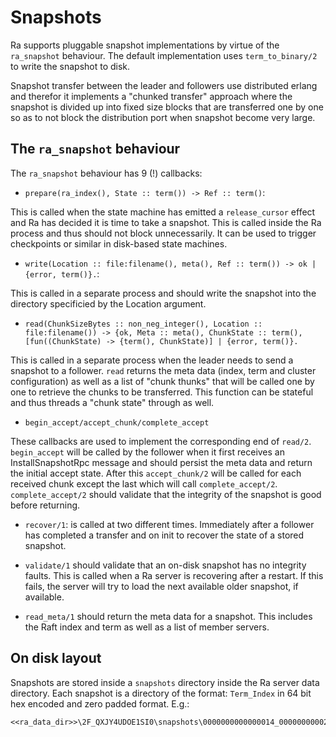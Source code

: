 # Snapshots

Ra supports pluggable snapshot implementations by virtue of the `ra_snapshot`
behaviour. The default implementation uses `term_to_binary/2` to write the
snapshot to disk.

Snapshot transfer between the leader and followers use distributed
erlang and therefor it implements a "chunked transfer" approach where the
snapshot is divided up into fixed size blocks that are transferred one by one
so as to not block the distribution port when snapshot become very large.

## The `ra_snapshot` behaviour

The `ra_snapshot` behaviour has 9 (!) callbacks:

- `prepare(ra_index(), State :: term()) -> Ref :: term()`:

This is called when the state machine has emitted a `release_cursor` effect
and Ra has decided it is time to take a snapshot. This is called inside the
Ra process and thus should not block unnecessarily. It can be used to trigger
checkpoints or similar in disk-based state machines.


- `write(Location :: file:filename(), meta(), Ref :: term()) -> ok | {error, term()}.`:

This is called in a separate process and should write the snapshot into the
directory specificied by the Location argument.

- `read(ChunkSizeBytes :: non_neg_integer(), Location :: file:filename()) ->
    {ok, Meta :: meta(), ChunkState :: term(), [fun((ChunkState) -> {term(), ChunkState)] | {error, term()}.`

This is called in a separate process when the leader needs to send a snapshot
to a follower. `read` returns the meta data (index, term and cluster configuration)
as well as a list of "chunk thunks" that will be called one by one to retrieve
the chunks to be transferred. This function can be stateful and thus threads
a "chunk state" through as well.

- `begin_accept/accept_chunk/complete_accept`

These callbacks are used to implement the corresponding end of `read/2`.
`begin_accept` will be called by the follower when it first receives an
InstallSnapshotRpc message and should persist the meta data and return the
initial accept state. After this `accept_chunk/2` will be called for each received
chunk except the last which will call `complete_accept/2`. `complete_accept/2` should
validate that the integrity of the snapshot is good before returning.

- `recover/1`: is called at two different times. Immediately after a follower
has completed a transfer and on init to recover the state of a stored snapshot.


- `validate/1` should validate that an on-disk snapshot has no integrity faults.
This is called when a Ra server is recovering after a restart. If this fails,
the server will try to load the next available older snapshot, if available.

- `read_meta/1` should return the meta data for a snapshot. This includes the
Raft index and term as well as a list of member servers.


## On disk layout

Snapshots are stored inside a `snapshots` directory inside the Ra server
data directory. Each snapshot is a directory of the format: `Term_Index` in
64 bit hex encoded and zero padded format. E.g.:

```
<<ra_data_dir>>\2F_QXJY4UDOE1SI0\snapshots\0000000000000014_0000000000253BEA
```



